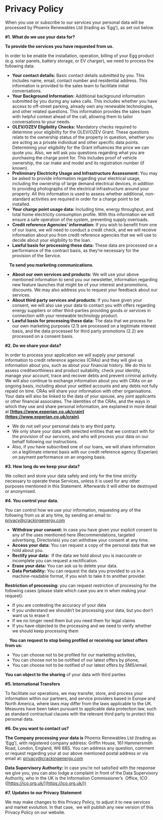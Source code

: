 # **Privacy Policy**
When you use or subscribe to our services your personal data will be processed by Phoenix Renewables Ltd (trading as ‘Egg’), as set out below.

**#1. What do we use your data for?**

**To provide the services you have requested from us.**

In order to be enable the installation, operation, billing of your Egg product (e.g. solar panels, battery storage, or EV charger), we need to process the following data:
* **Your contact details:** Basic contact details submitted by you. This includes name, email, contact number and residential address. This information is provided to the sales team to facilitate initial conversations.
* **Your Background Information:** Additional background information submitted by you during any sales calls. This includes whether you have access to off-street parking, already own any renewable technologies, and other related questions. This information provides the sales team with helpful context ahead of the call, allowing them to tailor conversations to your needs.
* **OLEV/OZEV Eligibility Checks:** Mandatory checks required to determine your eligibility for the OLEV/OZEV Grant. These questions relate to the ownership status of the property in question, whether you are acting as a private individual and other specific data points. Determining your eligibility for the Grant influences the price we can quote you. Also, we will ask you questions regarding what you are purchasing the charge point for. This includes proof of vehicle ownership, the car make and model and its registration number (if known). 
* **Preliminary Electricity Usage and Infrastructure Assessment:** You may be asked to provide information regarding your electrical usage, including the ownership of large demand electrical devices, in addition to providing photographs of the electrical infrastructure around your property. All this information is used to assess whether additional, non-standard activities are required in order for a charge point to be installed.
* **Your charge point usage data:** Including time, energy throughput, and total home electricity consumption profile. With this information we will ensure a safe operation of the system, preventing supply overloads.
* **Credit reference Agencies' information:** If you wish to benefit from one of our loans, we will need to conduct a credit check, and we will receive information about you from credit reference agencies that we will use to decide about your eligibility to the loan.
* **Lawful basis for processing these data:** These data are processed on a performance of the contract basis, as they’re necessary for the provision of the Service. 

⠀
**To send you marketing communications.**
* **About our own services and products:** We will use your above mentioned information to send you our newsletter, information regarding new feature launches that might be of your interest and promotions, discounts. We may also address you to request your feedback about our services.
* **About third party services and products:** If you have given your consent, we will also use your data to contact you with offers regarding energy suppliers or other third-parties providing goods or services in connection with your renewable technology product.
* **Lawful basis for processing these data:** The data that we process for our own marketing purposes (2.1) are processed on a legitimate interest basis, and the data processed for third party promotions (2.2) are processed on a consent basis.

**#2. Do we share your data?**

In order to process your application we will supply your personal information to credit reference agencies (CRAs) and they will give us information about you, such as about your financial history. We do this to assess creditworthiness and product suitability, check your identity, manage your account, trace and recover debts and prevent criminal activity.
We will also continue to exchange information about you with CRAs on an ongoing basis, including about your settled accounts and any debts not fully repaid on time. CRAs will share your information with other organisations. Your data will also be linked to the data of your spouse, any joint applicants or other financial associates.
The identities of the CRAs, and the ways in which they use and share personal information, are explained in more detail at **[https://www.experian.co.uk/crain](https://www.experian.co.uk/crain)**.
* We do not sell your personal data to any third party. 
* We only share your data with selected entities that we contract with for the provision of our services, and who will process your data on our behalf following our instructions.
* Also, if you have subscribed one of our loans, we will share information on a legitimate interest basis with our credit reference agency (Experian) on payment performance on an ongoing basis. 

**#3. How long do we keep your data?**

We collect and store your data safely and only for the time strictly necessary to operate these Services, unless it is used for any other purposes mentioned in this Statement. Afterwards it will either be destroyed or anonymised.

**#4. You control your data.**

You can control how we use your information, requesting any of the following from us at any time, by sending an email to: [privacy@crackingenergy.com](mailto:privacy@crackingenergy.com.)
* **Withdraw your consent:** In case you have given your explicit consent to any of the uses mentioned here (Recommendations, targeted advertising, Directories) you can withdraw your consent at any time.
* **Access your data:** You can request a copy of the personal data that we hold about you.
* **Rectify your data:**  If the data we hold about you is inaccurate or incomplete you can request a rectification.
* **Erase your data:** You can ask us to delete your data.
* **Data Portability:** You can request the data you provided to us in a machine-readable format, if you wish to take it to another provider.

**Restriction of processing:** you can request restriction of processing for the following cases (please state which case you are in when making your request):   
* If you are contesting the accuracy of your data     
* If you understand we shouldn’t be processing your data, but you don’t want us to erase it
* If we no longer need them but you need them for legal claims
* If you have objected to the processing and we need to verify whether we should keep processing them

⠀
**You can request to stop being profiled or receiving our latest offers from us:**
* You can choose not to be profiled for our marketing activities,
* You can choose not to be notified of our latest offers by phone,
* You can choose not to be notified of our latest offers by SMS/email.

**You can object to the sharing** of your data with third parties

**#5. International Transfers**

To facilitate our operations, we may transfer, store, and process your information within our partners, and service providers based in Europe and North America, where laws may differ from the laws applicable to the UK. Measures have been taken pursuant to applicable data protection law, such as standard contractual clauses with the relevant third party to protect this personal data.

**#6. Do you want to contact us?**

**The Company processing your data is** Phoenix Renewables Ltd (trading as ‘Egg’), with registered company address: Griffin House, 161 Hammersmith Road, London, England, W6 8BS.
You can address any question, comment or request regarding your at our above mentioned postal address or via email at: [privacy@crackingenergy.com](mailto:privacy@crackingenergy.com.)

**Data Supervisory Authority:** In case you’re not satisfied with the response we give you, you can also lodge a complaint in front of the Data Supervisory Authority, who in the UK is the Information Commissioner’s  Office, ICO ([https://ico.org.uk/](https://ico.org.uk/))

**#7. Updates to our Privacy Statement**

We may make changes to this Privacy Policy, to adjust it to new services and market evolution. In that case,  we will publish any new version of this Privacy Policy on our website.
